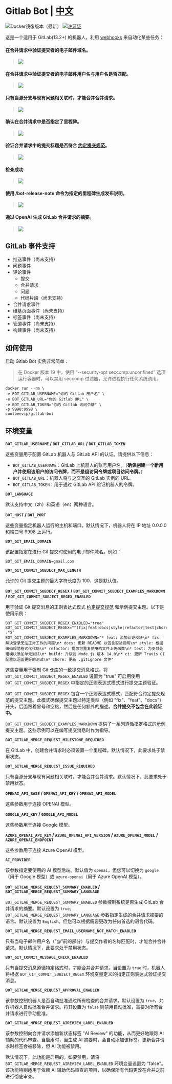 # Gitlab Bot | [中文](README.cn.md)

![Docker镜像版本（最新）](https://img.shields.io/docker/v/coolbeevip/gitlab-bot/latest)
[![许可证](https://img.shields.io/badge/license-Apache%202.0-blue.svg)](https://opensource.org/licenses/Apache-2.0)

这是一个适用于 GitLab(13.2+) 的机器人，利用 [webhooks](https://docs.gitlab.com/ee/user/project/integrations/webhook_events.html) 来自动化某些任务：

#### 在合并请求中验证提交者的电子邮件域名。

> ![](docs/image-review-invalid-email.png)

#### 在合并请求中验证提交者的电子邮件用户名与用户名是否匹配。

> ![](docs/image-review-username-match-email.png)

#### 只有当源分支与现有问题相关联时，才能合并合并请求。

> ![](docs/image-review-issue-required.png)

#### 确认在合并请求中是否指定了里程碑。

> ![](docs/image-review-milestone-required.png)

#### 验证合并请求中的提交标题是否符合 [约定提交规范](https://www.conventionalcommits.org/)。

> ![](docs/image-review-invalid-message.png)

#### 检查成功

> ![](docs/image-review-succeed.png)

#### 使用 /bot-release-note 命令为指定的里程碑生成发布说明。

> ![](docs/image-release-note.png)

#### 通过 OpenAI 生成 GitLab 合并请求的摘要。

> ![](docs/image-ai-summary.png)

## GitLab 事件支持

* 推送事件（尚未支持）
* 问题事件
* 评论事件
    * 提交
    * 合并请求
    * 问题
    * 代码片段（尚未支持）
* 合并请求事件
* 维基页面事件（尚未支持）
* 标签事件（尚未支持）
* 管道事件（尚未支持）
* 构建事件（尚未支持）

## 如何使用

启动 Gitlab Bot 实例非常简单：

> 在 Docker 版本 19 中，使用 “--security-opt seccomp:unconfined” 选项运行容器时，可以禁用 seccomp 过滤器，允许进程执行任何系统调用。

```shell
docker run --rm \
-e BOT_GITLAB_USERNAME="你的 Gitlab 用户名" \
-e BOT_GITLAB_URL="你的 Gitlab URL" \
-e BOT_GITLAB_TOKEN="你的 Gitlab 访问令牌" \
-p 9998:9998 \
coolbeevip/gitlab-bot
```

## 环境变量

**`BOT_GITLAB_USERNAME` / `BOT_GITLAB_URL` / `BOT_GITLAB_TOKEN`**

这些变量用于配置 GitLab 机器人与 GitLab API 的认证。请提供以下信息：

- `BOT_GITLAB_USERNAME`：GitLab 上机器人的账号用户名。（**确保创建一个新用户并使用该用户的访问令牌，而不是组访问令牌或项目访问令牌。**）
- `BOT_GITLAB_URL`：机器人将与之交互的 GitLab 实例的 URL。
- `BOT_GITLAB_TOKEN`：用于通过 GitLab API 验证机器人的令牌。

**`BOT_LANGUAGE`**

默认支持中文（zh）和英语（en）两种语言。

**`BOT_HOST` / `BOT_PORT`**

这些变量指定机器人运行的主机和端口。默认情况下，机器人将在 IP 地址 0.0.0.0 和端口号 9998 上运行。

**`BOT_GIT_EMAIL_DOMAIN`**

该配置指定在进行 Git 提交时使用的电子邮件域名。例如：

```shell
BOT_GIT_EMAIL_DOMAIN=gmail.com
```

**`BOT_GIT_COMMIT_SUBJECT_MAX_LENGTH`**

允许的 Git 提交主题的最大字符长度为 100，这是默认值。

**`BOT_GIT_COMMIT_SUBJECT_REGEX` / `BOT_GIT_COMMIT_SUBJECT_EXAMPLES_MARKDOWN` / `BOT_GIT_COMMIT_SUBJECT_REGEX_ENABLED`**

用于验证 Git 提交消息的正则表达式模式 [约定提交规范](https://www.conventionalcommits.org/) 和示例提交主题。以下是使用示例：

```shell
BOT_GIT_COMMIT_SUBJECT_REGEX_ENABLED="true"
BOT_GIT_COMMIT_SUBJECT_REGEX="^(fix|feat|docs|style|refactor|test|chore|build|ci): .*$"
BOT_GIT_COMMIT_SUBJECT_EXAMPLES_MARKDOWN="* feat: 添加认证模块\n* fix: 解决登录无法正常工作的问题\n* docs: 更新 README 以包含安装说明\n* style: 根据编码规范格式化代码\n* refactor: 提取可重复使用的文件上传函数\n* test: 为支付处理模块添加单元测试\n* build: 升级到 Node.js 版本 14.0\n* ci: 更新 Travis CI 配置以涵盖更好的测试\n* chore: 更新 .gitignore 文件"
```

这些变量用于强制 Git 仓库的一致提交消息格式。将 `BOT_GIT_COMMIT_SUBJECT_REGEX_ENABLED` 设置为 "true" 可启用使用 `BOT_GIT_COMMIT_SUBJECT_REGEX` 中指定的正则表达式模式进行提交主题验证。

`BOT_GIT_COMMIT_SUBJECT_REGEX` 包含一个正则表达式模式，匹配符合约定提交规范的提交主题。此模式确保提交主题以特定类型（例如 "fix"、"feat"、"docs"）开头，后面跟着冒号和空格，然后是任何额外的描述。**合并提交不包含在此验证中。**

`BOT_GIT_COMMIT_SUBJECT_EXAMPLES_MARKDOWN` 提供了一系列遵循指定格式的示例提交主题。这些示例可以在编写提交消息时作为指导。

**`BOT_GITLAB_MERGE_REQUEST_MILESTONE_REQUIRED`**

在 GitLab 中，创建合并请求时必须设置一个里程碑。默认情况下，此要求处于禁用状态。

**`BOT_GITLAB_MERGE_REQUEST_ISSUE_REQUIRED`**

只有当源分支与现有问题相关联时，才能合并合并请求。默认情况下，此要求处于禁用状态。

**`OPENAI_API_BASE` / `OPENAI_API_KEY` / `OPENAI_API_MODEL`**

这些参数用于连接 OPENAI 模型。

**`GOOGLE_API_KEY` / `GOOGLE_API_MODEL`**

这些参数用于连接 Google 模型。

**`AZURE_OPENAI_API_KEY` / `AZURE_OPENAI_API_VERSION` / `AZURE_OPENAI_MODEL` / `AZURE_OPENAI_ENDPOINT`**

这些参数用于连接 Azure OpenAI 模型。

**`AI_PROVIDER`**

该参数指定要使用的 AI 模型后端。默认值为 `openai`，但您可以切换为 `google`（用于 Google 模型）或 `azure-openai`（用于 Azure OpenAI 模型）。

**`BOT_GITLAB_MERGE_REQUEST_SUMMARY_ENABLED` / `BOT_GITLAB_MERGE_REQUEST_SUMMARY_LANGUAGE`**

`BOT_GITLAB_MERGE_REQUEST_SUMMARY_ENABLED` 参数控制系统是否生成 GitLab 合并请求的摘要。默认设置为 `true`。
`BOT_GITLAB_MERGE_REQUEST_SUMMARY_LANGUAGE` 参数指定生成的合并请求摘要的语言。默认设置为 `English`。但您可以根据需要更改为任何首选的语言代码。

**`BOT_GITLAB_MERGE_REQUEST_EMAIL_USERNAME_NOT_MATCH_ENABLED`**

只有当电子邮件用户名（“@”前的部分）与提交作者的名称匹配时，才能合并合并请求。默认情况下，此要求处于禁用状态。

**`BOT_GIT_COMMIT_MESSAGE_CHECK_ENABLED`**

只有当提交消息遵循特定格式时，才能合并合并请求。当设置为 `true` 时，机器人将根据 `BOT_GIT_COMMIT_SUBJECT_REGEX` 环境变量定义的指定正则表达式验证提交消息。

**`BOT_GITLAB_MERGE_REQUEST_APPROVAL_ENABLED`**

该参数控制机器人是否自动批准通过所有检查的合并请求。默认设置为 `true`，允许机器人自动批准合并请求。将其设置为 `false` 则禁用自动批准，需要对所有合并请求进行手动批准。

**`BOT_GITLAB_MERGE_REQUEST_AIREVIEW_LABEL_ENABLED`**

该参数控制向合并请求添加新状态标签 "AI Review" 的功能，从而更好地跟踪 AI 辅助的代码审查。当启用时，当生成 AI 摘要时，会自动添加该标签。更新合并请求时标签会被移除，但 AI 功能被禁用。

默认情况下，此功能是启用的。如要禁用，请将 `BOT_GITLAB_MERGE_REQUEST_AIREVIEW_LABEL_ENABLED` 环境变量设置为 "false"。该功能特别适用于依赖 AI 辅助代码审查的项目，以确保所有代码更改在合并之前进行彻底审查。